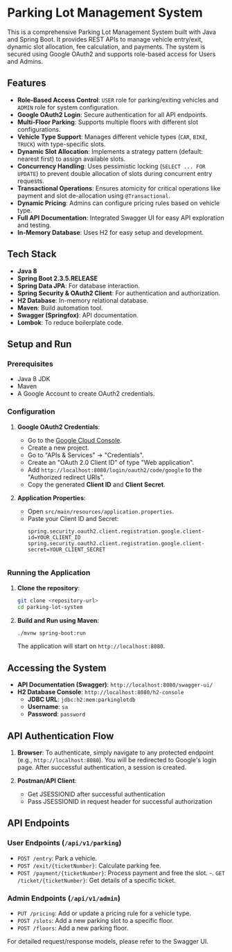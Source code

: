 # Parking Lot Management System

This is a comprehensive Parking Lot Management System built with Java and Spring Boot. It provides REST APIs to manage vehicle entry/exit, dynamic slot allocation, fee calculation, and payments. The system is secured using Google OAuth2 and supports role-based access for Users and Admins.

## Features

-   **Role-Based Access Control**: `USER` role for parking/exiting vehicles and `ADMIN` role for system configuration.
-   **Google OAuth2 Login**: Secure authentication for all API endpoints.
-   **Multi-Floor Parking**: Supports multiple floors with different slot configurations.
-   **Vehicle Type Support**: Manages different vehicle types (`CAR`, `BIKE`, `TRUCK`) with type-specific slots.
-   **Dynamic Slot Allocation**: Implements a strategy pattern (default: nearest first) to assign available slots.
-   **Concurrency Handling**: Uses pessimistic locking (`SELECT ... FOR UPDATE`) to prevent double allocation of slots during concurrent entry requests.
-   **Transactional Operations**: Ensures atomicity for critical operations like payment and slot de-allocation using `@Transactional`.
-   **Dynamic Pricing**: Admins can configure pricing rules based on vehicle type.
-   **Full API Documentation**: Integrated Swagger UI for easy API exploration and testing.
-   **In-Memory Database**: Uses H2 for easy setup and development.

## Tech Stack

-   **Java 8**
-   **Spring Boot 2.3.5.RELEASE**
-   **Spring Data JPA**: For database interaction.
-   **Spring Security & OAuth2 Client**: For authentication and authorization.
-   **H2 Database**: In-memory relational database.
-   **Maven**: Build automation tool.
-   **Swagger (Springfox)**: API documentation.
-   **Lombok**: To reduce boilerplate code.

## Setup and Run

### Prerequisites

-   Java 8 JDK
-   Maven
-   A Google Account to create OAuth2 credentials.

### Configuration

1.  **Google OAuth2 Credentials**:
    -   Go to the [Google Cloud Console](https://console.cloud.google.com/).
    -   Create a new project.
    -   Go to "APIs & Services" -> "Credentials".
    -   Create an "OAuth 2.0 Client ID" of type "Web application".
    -   Add `http://localhost:8080/login/oauth2/code/google` to the "Authorized redirect URIs".
    -   Copy the generated **Client ID** and **Client Secret**.

2.  **Application Properties**:
    -   Open `src/main/resources/application.properties`.
    -   Paste your Client ID and Secret:
        ```properties
        spring.security.oauth2.client.registration.google.client-id=YOUR_CLIENT_ID
        spring.security.oauth2.client.registration.google.client-secret=YOUR_CLIENT_SECRET


### Running the Application

1.  **Clone the repository**:
    ```bash
    git clone <repository-url>
    cd parking-lot-system
    ```

2.  **Build and Run using Maven**:
    ```bash
    ./mvnw spring-boot:run
    ```
    The application will start on `http://localhost:8080`.

## Accessing the System

-   **API Documentation (Swagger)**: `http://localhost:8080/swagger-ui/`
-   **H2 Database Console**: `http://localhost:8080/h2-console`
    -   **JDBC URL**: `jdbc:h2:mem:parkinglotdb`
    -   **Username**: `sa`
    -   **Password**: `password`

## API Authentication Flow

1.  **Browser**: To authenticate, simply navigate to any protected endpoint (e.g., `http://localhost:8080`). You will be redirected to Google's login page. After successful authentication, a session is created.

2.  **Postman/API Client**:
    -   Get JSESSIONID after successful authentication
    -   Pass JSESSIONID in request header for successful authorization

## API Endpoints

### User Endpoints (`/api/v1/parking`)

-   `POST /entry`: Park a vehicle.
-   `POST /exit/{ticketNumber}`: Calculate parking fee.
-   `POST /payment/{ticketNumber}`: Process payment and free the slot.
-.  `GET /ticket/{ticketNumber}`: Get details of a specific ticket.

### Admin Endpoints (`/api/v1/admin`)

-   `PUT /pricing`: Add or update a pricing rule for a vehicle type.
-   `POST /slots`: Add a new parking slot to a specific floor.
-   `POST /floors`: Add a new parking floor.

For detailed request/response models, please refer to the Swagger UI.
